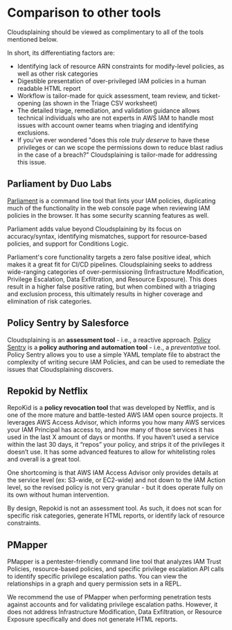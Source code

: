 # Comparison to other tools

Cloudsplaining should be viewed as complimentary to all of the tools mentioned below.

In short, its differentiating factors are:

* Identifying lack of resource ARN constraints for modify-level policies, as well as other risk categories
* Digestible presentation of over-privileged IAM policies in a human readable HTML report
* Workflow is tailor-made for quick assessment, team review, and ticket-opening (as shown in the Triage CSV worksheet)
* The detailed triage, remediation, and validation guidance allows technical individuals who are not experts in AWS IAM to handle most issues with account owner teams when triaging and identifying exclusions.
* If you've ever wondered "does this role *truly deserve* to have these privileges or can we scope the permissions down to reduce blast radius in the case of a breach?" Cloudsplaining is tailor-made for addressing this issue.

## Parliament by Duo Labs

[Parliament](https://github.com/duo-labs/parliament) is a command line tool that lints your IAM policies, duplicating much of the functionality in the web console page when reviewing IAM policies in the browser. It has some security scanning features as well.

Parliament adds value beyond Cloudsplaining by its focus on accuracy/syntax, identifying mismatches, support for resource-based policies, and support for Conditions Logic.

Parliament's core functionality targets a zero false positive ideal, which makes it a great fit for CI/CD pipelines. Cloudsplaining seeks to address wide-ranging categories of over-permissioning (Infrastructure Modification, Privilege Escalation, Data Exfiltration, and Resource Exposure). This does result in a higher false positive rating, but when combined with a triaging and exclusion process, this ultimately results in higher coverage and elimination of risk categories.

## Policy Sentry by Salesforce

Cloudsplaining is an **assessment tool** - i.e., a reactive approach. [Policy Sentry](https://github.com/salesforce/policy_sentry/) is a **policy authoring and automation tool** - i.e., a *preventative* tool. Policy Sentry allows you to use a simple YAML template file to abstract the complexity of writing secure IAM Policies, and can be used to remediate the issues that Cloudsplaining discovers.

## Repokid by Netflix


RepoKid is a **policy revocation tool** that was developed by Netflix, and is one of the more mature and battle-tested AWS IAM open source projects. It leverages AWS Access Advisor, which informs you how many AWS services your IAM Principal has access to, and how many of those services it has used in the last X amount of days or months. If you haven’t used a service within the last 30 days, it “repos” your policy, and strips it of the privileges it doesn’t use. It has some advanced features to allow for whitelisting roles and overall is a great tool.

One shortcoming is that AWS IAM Access Advisor only provides details at the service level (ex: S3-wide, or EC2-wide) and not down to the IAM Action level, so the revised policy is not very granular - but it does operate fully on its own without human intervention.

By design, Repokid is not an assessment tool. As such, it does not scan for specific risk categories, generate HTML reports, or identify lack of resource constraints.


## PMapper

PMapper is a pentester-friendly command line tool that analyzes IAM Trust Policies, resource-based policies, and specific privilege escalation API calls to identify specific privilege escalation paths. You can view the relationships in a graph and query permission sets in a REPL.

We recommend the use of PMapper when performing penetration tests against accounts and for validating privilege escalation paths. However, it does not address Infrastructure Modification, Data Exfiltration, or Resource Exposure specifically and does not generate HTML reports.

